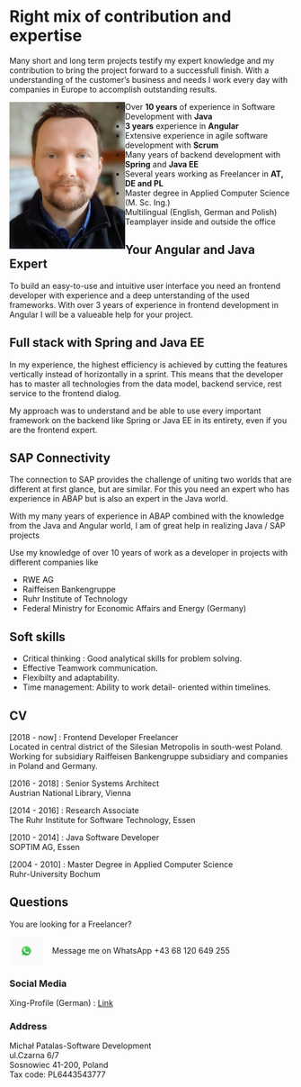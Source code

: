 # Right mix of contribution and expertise

Many short and long term projects testify my expert knowledge and my contribution to bring the project forward to a successfull finish. With a understanding of the customer’s business and needs I work every day with companies in Europe to accomplish outstanding results.

<div markdown="1" class="image-row">
<img id="profil" align="left" width="206" height="261" src="/assets/images/me_3.jpg" >

- Over **10 years** of experience in Software Development with **Java**
- **3 years** experience in **Angular**
- Extensive experience in agile software development with **Scrum**
- Many years of backend development with **Spring** and **Java EE**
- Several years working as Freelancer in **AT, DE and PL**
- Master degree in Applied Computer Science (M. Sc. Ing.)
- Multilingual (English, German and Polish)
- Teamplayer inside and outside the office
</div>

## Your Angular and Java Expert

To build an easy-to-use and intuitive user interface you need an frontend developer with experience and a deep unterstanding of the used frameworks. With over 3 years of experience in frontend development in Angular I will be a valueable help for your project. 
 

## Full stack with Spring and Java EE
In my experience, the highest efficiency is achieved by cutting the features vertically instead of horizontally in a sprint.
This means that the developer has to master all technologies from the data model, backend service, rest service to the frontend dialog.

My approach was to understand and be able to use every important framework on the backend like Spring or Java EE in its entirety, even if you are the frontend expert.

## SAP Connectivity
The connection to SAP provides the challenge of uniting two worlds that are different at first glance, but are similar. For this you need an expert who has experience in ABAP but is also an expert in the Java world.

With my many years of experience in ABAP combined with the knowledge from the Java and Angular world, I am of great help in realizing Java / SAP projects

Use my knowledge of over 10 years of work as a developer in projects with different companies like 
- RWE AG
- Raiffeisen Bankengruppe
- Ruhr Institute of Technology
- Federal Ministry for Economic Affairs and Energy (Germany)

## Soft skills
- Critical thinking : Good analytical skills for problem solving.
- Effective Teamwork communication. 
- Flexibilty and adaptability.
- Time management: Ability to work detail- oriented within timelines.


## CV 
<div class="white">
    <div id="timesheet"></div>
</div>
<script>
    new Timesheet('timesheet', 2013, 2020, [
    ['2018', '2020', 'Raiffeisen subsidiary', 'ipsum', ['Angular', 'SAP JCO', 'Spring']],
    ['2016', '2018', 'Austrian National Library', 'dolor', ['Angular', 'JAVA EE', 'NoSQL',]],
    ['2014', '2016', 'The Ruhr Institute for Software Technology', 'default',['Spring', 'Ontologies']],
    ['2010', '2014', 'Soptim AG', 'ipsum',['JAVA EE', 'Oracle', 'UI-Design']]
    ]);
</script>


[2018 - now] : Frontend Developer Freelancer <br/>
Located in central district of the Silesian Metropolis in south-west Poland.<br/>
Working for subsidiary Raiffeisen Bankengruppe subsidiary and companies in Poland and Germany.

[2016 - 2018] : Senior Systems Architect <br/>
Austrian National Library, Vienna

[2014 - 2016] : Research Associate <br/>
The Ruhr Institute for Software Technology, Essen

[2010 - 2014] : Java Software Developer <br/>
SOPTIM AG, Essen

[2004 - 2010] : Master Degree in Applied Computer Science <br/>
Ruhr-University Bochum


## Questions
You are looking for a Freelancer? <br/>
<div markdown="1" class="image-row">
<img align="left" height="50" src="/assets/images/logos/WhatsApp_Logo_1.png" style="margin-right: 1rem">
<span style="display: table-cell; height: 50px; vertical-align: middle;">Message me on WhatsApp +43 68 120 649 255 </span>
</div>

### Social Media

Xing-Profile (German) : [Link](https://www.xing.com/profile/MichaelJohann_Patalas2)

### Address
Michał Patalas-Software Development<br/>
ul.Czarna 6/7<br/>
Sosnowiec 41-200, Poland<br/>
Tax code: PL6443543777<br/>
